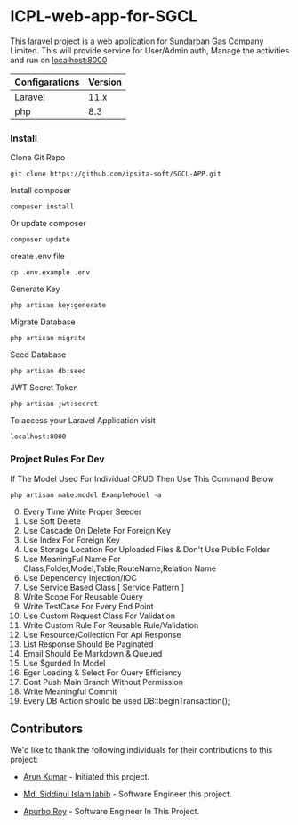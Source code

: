 
# ICPL-web-app-for-SGCL

This laravel project is a web application for Sundarban Gas Company Limited. This will provide service for User/Admin auth, Manage the activities and run on [localhost:8000](http://localhost:8000)

| Configarations    | Version |
| ---      | ---       |
| Laravel | 11.x         |
| php | 8.3         |


### Install

Clone Git Repo

    git clone https://github.com/ipsita-soft/SGCL-APP.git

Install composer

    composer install

Or update composer

    composer update

create .env file

    cp .env.example .env

Generate Key

    php artisan key:generate

Migrate Database

    php artisan migrate

Seed Database

    php artisan db:seed

JWT Secret Token

    php artisan jwt:secret

To access your Laravel Application visit

    localhost:8000

### Project Rules For Dev

If The Model Used For Individual CRUD Then Use This Command Below

    php artisan make:model ExampleModel -a


0. Every Time Write Proper Seeder
1. Use Soft Delete
2. Use Cascade On Delete For Foreign Key
3. Use Index For Foreign Key
4. Use Storage Location For Uploaded Files & Don't Use Public Folder
5. Use MeaningFul Name For Class,Folder,Model,Table,RouteName,Relation Name
6. Use Dependency Injection/IOC
7. Use Service Based Class [ Service Pattern ]
8. Write Scope For Reusable Query
9. Write TestCase For Every End Point
10. Use Custom Request Class For Validation
11. Write Custom Rule For Reusable Rule/Validation
12. Use Resource/Collection For Api Response
13. List Response Should Be Paginated
14. Email Should Be Markdown & Queued
15. Use $gurded In Model
16. Eger Loading & Select For Query Efficiency
17. Dont Push Main Branch Without Permission
18. Write Meaningful Commit
19. Every DB Action should be used DB::beginTransaction();


## Contributors

We'd like to thank the following individuals for their contributions to this project:

- [Arun Kumar](https://github.com/arunkroy) - Initiated this project.

- [Md. Siddiqul Islam labib](https://github.com/csesiddiqul) - Software Engineer this project.
- [Apurbo Roy](https://github.com/apurbocse) - Software Engineer In This Project.


